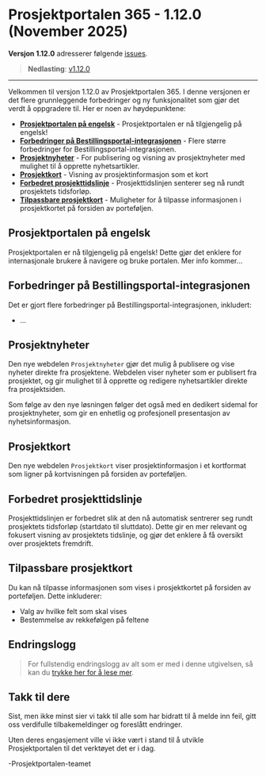 # Prosjektportalen 365 - 1.12.0 (November 2025)

**Versjon 1.12.0** adresserer følgende [issues](https://github.com/Puzzlepart/prosjektportalen365/issues?q=is%3Aissue+is%3Aclosed+milestone%3A1.12.0).
> **Nedlasting**: [v1.12.0](https://github.com/Puzzlepart/prosjektportalen365/releases)

---

Velkommen til versjon 1.12.0 av Prosjektportalen 365. I denne versjonen er det flere grunnleggende forbedringer og ny funksjonalitet som gjør det verdt å oppgradere til. Her er noen av høydepunktene:

- **[Prosjektportalen på engelsk](#prosjektportalen-pa-engelsk)** - Prosjektportalen er nå tilgjengelig på engelsk!
- **[Forbedringer på Bestillingsportal-integrasjonen](#forbedringer-pa-bestillingsportal-integrasjonen)** - Flere større forbedringer for Bestillingsportal-integrasjonen.
- **[Prosjektnyheter](#prosjektnyheter)** - For publisering og visning av prosjektnyheter med mulighet til å opprette nyhetsartikler.
- **[Prosjektkort](#prosjektkort)** - Visning av prosjektinformasjon som et kort
- **[Forbedret prosjekttidslinje](#forbedret-prosjekttidslinje)** - Prosjekttidslinjen senterer seg nå rundt prosjektets tidsforløp.
- **[Tilpassbare prosjektkort](#tilpassbare-prosjektkort)** - Muligheter for å tilpasse informasjonen i prosjektkortet på forsiden av porteføljen.

## Prosjektportalen på engelsk

Prosjektportalen er nå tilgjengelig på engelsk! Dette gjør det enklere for internasjonale brukere å navigere og bruke portalen. Mer info kommer...

## Forbedringer på Bestillingsportal-integrasjonen

Det er gjort flere forbedringer på Bestillingsportal-integrasjonen, inkludert:

- ...

## Prosjektnyheter

Den nye webdelen `Prosjektnyheter` gjør det mulig å publisere og vise nyheter direkte fra prosjektene. Webdelen viser nyheter som er publisert fra prosjektet, og gir mulighet til å opprette og redigere nyhetsartikler direkte fra prosjektsiden.

Som følge av den nye løsningen følger det også med en dedikert sidemal for prosjektnyheter, som gir en enhetlig og profesjonell presentasjon av nyhetsinformasjon.

## Prosjektkort

Den nye webdelen `Prosjektkort` viser prosjektinformasjon i et kortformat som ligner på kortvisningen på forsiden av porteføljen.

## Forbedret prosjekttidslinje

Prosjekttidslinjen er forbedret slik at den nå automatisk sentrerer seg rundt prosjektets tidsforløp (startdato til sluttdato). Dette gir en mer relevant og fokusert visning av prosjektets tidslinje, og gjør det enklere å få oversikt over prosjektets fremdrift.

## Tilpassbare prosjektkort

Du kan nå tilpasse informasjonen som vises i prosjektkortet på forsiden av porteføljen. Dette inkluderer:

- Valg av hvilke felt som skal vises
- Bestemmelse av rekkefølgen på feltene

## Endringslogg

> For fullstendig endringslogg av alt som er med i denne utgivelsen, så kan du [trykke her for å lese mer](../CHANGELOG.md).

## Takk til dere

Sist, men ikke minst sier vi takk til alle som har bidratt til å melde inn feil, gitt oss verdifulle tilbakemeldinger og foreslått endringer.

Uten deres engasjement ville vi ikke vært i stand til å utvikle Prosjektportalen til det verktøyet det er i dag.

-Prosjektportalen-teamet
